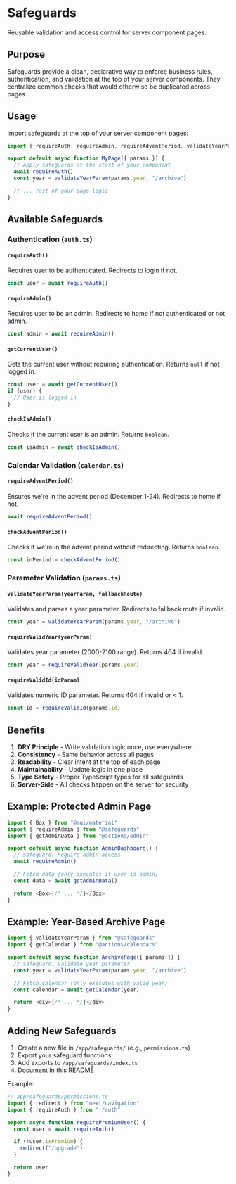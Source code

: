 # Safeguards

Reusable validation and access control for server component pages.

## Purpose

Safeguards provide a clean, declarative way to enforce business rules, authentication, and validation at the top of your server components. They centralize common checks that would otherwise be duplicated across pages.

## Usage

Import safeguards at the top of your server component pages:

```typescript
import { requireAuth, requireAdmin, requireAdventPeriod, validateYearParam } from "@safeguards"

export default async function MyPage({ params }) {
  // Apply safeguards at the start of your component
  await requireAuth()
  const year = validateYearParam(params.year, "/archive")

  // ... rest of your page logic
}
```

## Available Safeguards

### Authentication (`auth.ts`)

#### `requireAuth()`
Requires user to be authenticated. Redirects to login if not.

```typescript
const user = await requireAuth()
```

#### `requireAdmin()`
Requires user to be an admin. Redirects to home if not authenticated or not admin.

```typescript
const admin = await requireAdmin()
```

#### `getCurrentUser()`
Gets the current user without requiring authentication. Returns `null` if not logged in.

```typescript
const user = await getCurrentUser()
if (user) {
  // User is logged in
}
```

#### `checkIsAdmin()`
Checks if the current user is an admin. Returns `boolean`.

```typescript
const isAdmin = await checkIsAdmin()
```

### Calendar Validation (`calendar.ts`)

#### `requireAdventPeriod()`
Ensures we're in the advent period (December 1-24). Redirects to home if not.

```typescript
await requireAdventPeriod()
```

#### `checkAdventPeriod()`
Checks if we're in the advent period without redirecting. Returns `boolean`.

```typescript
const inPeriod = checkAdventPeriod()
```

### Parameter Validation (`params.ts`)

#### `validateYearParam(yearParam, fallbackRoute)`
Validates and parses a year parameter. Redirects to fallback route if invalid.

```typescript
const year = validateYearParam(params.year, "/archive")
```

#### `requireValidYear(yearParam)`
Validates year parameter (2000-2100 range). Returns 404 if invalid.

```typescript
const year = requireValidYear(params.year)
```

#### `requireValidId(idParam)`
Validates numeric ID parameter. Returns 404 if invalid or < 1.

```typescript
const id = requireValidId(params.id)
```

## Benefits

1. **DRY Principle** - Write validation logic once, use everywhere
2. **Consistency** - Same behavior across all pages
3. **Readability** - Clear intent at the top of each page
4. **Maintainability** - Update logic in one place
5. **Type Safety** - Proper TypeScript types for all safeguards
6. **Server-Side** - All checks happen on the server for security

## Example: Protected Admin Page

```typescript
import { Box } from "@mui/material"
import { requireAdmin } from "@safeguards"
import { getAdminData } from "@actions/admin"

export default async function AdminDashboard() {
  // Safeguard: Require admin access
  await requireAdmin()

  // Fetch data (only executes if user is admin)
  const data = await getAdminData()

  return <Box>{/* ... */}</Box>
}
```

## Example: Year-Based Archive Page

```typescript
import { validateYearParam } from "@safeguards"
import { getCalendar } from "@actions/calendars"

export default async function ArchivePage({ params }) {
  // Safeguard: Validate year parameter
  const year = validateYearParam(params.year, "/archive")

  // Fetch calendar (only executes with valid year)
  const calendar = await getCalendar(year)

  return <div>{/* ... */}</div>
}
```

## Adding New Safeguards

1. Create a new file in `/app/safeguards/` (e.g., `permissions.ts`)
2. Export your safeguard functions
3. Add exports to `/app/safeguards/index.ts`
4. Document in this README

Example:

```typescript
// app/safeguards/permissions.ts
import { redirect } from "next/navigation"
import { requireAuth } from "./auth"

export async function requirePremiumUser() {
  const user = await requireAuth()

  if (!user.isPremium) {
    redirect("/upgrade")
  }

  return user
}
```
